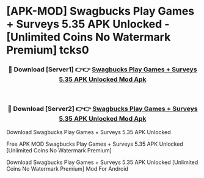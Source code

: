 # [APK-MOD] Swagbucks Play Games + Surveys 5.35 APK Unlocked - [Unlimited Coins No Watermark Premium] tcks0



<div align="center">
<h3>🔴 Download [Server1] 👉👉 <a href="https://momento.my/?title=Swagbucks_Play_Games_+_Surveys_5.35_APK_Unlocked">Swagbucks Play Games + Surveys 5.35 APK Unlocked Mod Apk</a></h3><br>

<h3>🔴 Download [Server2] 👉👉 <a href="https://momento.my/?title=Swagbucks_Play_Games_+_Surveys_5.35_APK_Unlocked">Swagbucks Play Games + Surveys 5.35 APK Unlocked Mod Apk</a></h3>
</div>



Download Swagbucks Play Games + Surveys 5.35 APK Unlocked 

Free APK MOD Swagbucks Play Games + Surveys 5.35 APK Unlocked [Unlimited Coins No Watermark Premium]

Download Swagbucks Play Games + Surveys 5.35 APK Unlocked [Unlimited Coins No Watermark Premium] Mod For Android
